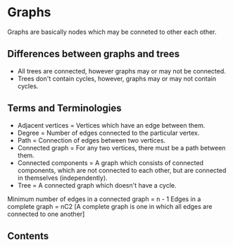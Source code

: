 # Graphs

Graphs are basically nodes which may be conneted to other each other.

## Differences between graphs and trees

- All trees are connected, however graphs may or may not be connected.
- Trees don't contain cycles, however, graphs may or may not contain cycles.

## Terms and Terminologies

- Adjacent vertices = Vertices which have an edge between them.
- Degree = Number of edges connected to the particular vertex.
- Path = Connection of edges between two vertices.
- Connected graph = For any two vertices, there must be a path between them.
- Connected components = A graph which consists of connected components, which are not connected to each other, but are connected in themselves (independently).
- Tree = A connected graph which doesn't have a cycle.

Minimum number of edges in a connected graph = n - 1
Edges in a complete graph = nC2 [A complete graph is one in which all edges are connected to one another]

## Contents
